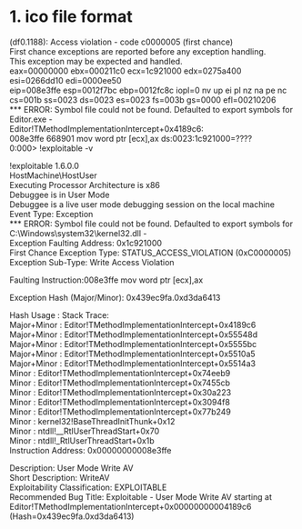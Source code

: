 # 1.  ico file format

(df0.1188): Access violation - code c0000005 (first chance)  
First chance exceptions are reported before any exception handling.  
This exception may be expected and handled.  
eax=00000000 ebx=000211c0 ecx=1c921000 edx=0275a400 esi=0266dd10 edi=0000ee50  
eip=008e3ffe esp=0012f7bc ebp=0012fc8c iopl=0         nv up ei pl nz na pe nc  
cs=001b  ss=0023  ds=0023  es=0023  fs=003b  gs=0000             efl=00210206  
*** ERROR: Symbol file could not be found.  Defaulted to export symbols for Editor.exe -   
Editor!TMethodImplementationIntercept+0x4189c6:   
008e3ffe 668901          mov     word ptr [ecx],ax        ds:0023:1c921000=????  
0:000> !exploitable -v  

!exploitable 1.6.0.0  
HostMachine\HostUser  
Executing Processor Architecture is x86  
Debuggee is in User Mode  
Debuggee is a live user mode debugging session on the local machine  
Event Type: Exception  
*** ERROR: Symbol file could not be found.  Defaulted to export symbols for   C:\Windows\system32\kernel32.dll -   
Exception Faulting Address: 0x1c921000  
First Chance Exception Type: STATUS_ACCESS_VIOLATION (0xC0000005)  
Exception Sub-Type: Write Access Violation   

Faulting Instruction:008e3ffe mov word ptr [ecx],ax  

Exception Hash (Major/Minor): 0x439ec9fa.0xd3da6413   

 Hash Usage : Stack Trace:  
Major+Minor : Editor!TMethodImplementationIntercept+0x4189c6  
Major+Minor : Editor!TMethodImplementationIntercept+0x55548d   
Major+Minor : Editor!TMethodImplementationIntercept+0x5555bc  
Major+Minor : Editor!TMethodImplementationIntercept+0x5510a5  
Major+Minor : Editor!TMethodImplementationIntercept+0x5514a3  
Minor       : Editor!TMethodImplementationIntercept+0x74eeb9  
Minor       : Editor!TMethodImplementationIntercept+0x7455cb  
Minor       : Editor!TMethodImplementationIntercept+0x30a223    
Minor       : Editor!TMethodImplementationIntercept+0x3094f8  
Minor       : Editor!TMethodImplementationIntercept+0x77b249  
Minor       : kernel32!BaseThreadInitThunk+0x12   
Minor       : ntdll!__RtlUserThreadStart+0x70  
Minor       : ntdll!_RtlUserThreadStart+0x1b  
Instruction Address: 0x00000000008e3ffe   

Description: User Mode Write AV  
Short Description: WriteAV  
Exploitability Classification: EXPLOITABLE  
Recommended Bug Title: Exploitable - User Mode Write AV starting at   Editor!TMethodImplementationIntercept+0x00000000004189c6 (Hash=0x439ec9fa.0xd3da6413)  